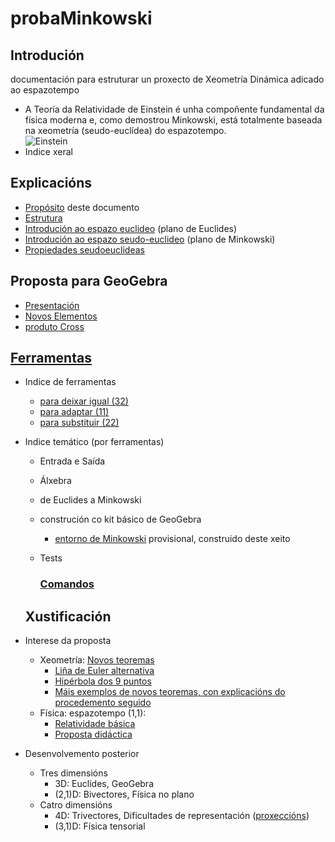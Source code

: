 # probaMinkowski
## Introdución
documentación para estruturar un proxecto de Xeometría Dinámica adicado ao espazotempo
   * A Teoría da Relatividade de Einstein é unha compoñente fundamental da física moderna e, como demostrou Minkowski, está totalmente baseada na xeometría (seudo-euclídea) do espazotempo. <br>
![Einstein](https://upload.wikimedia.org/wikipedia/commons/thumb/3/3e/Einstein_1921_by_F_Schmutzer_-_restoration.jpg/220px-Einstein_1921_by_F_Schmutzer_-_restoration.jpg "O amigo Einstein")
* Indice xeral

## Explicacións
* [Propósito](Explicacions/Proposito.md) deste documento
* [Estrutura](Explicacions/Estrutura.md)
* [Introdución ao espazo euclideo](Explicacions/IntroducionEspazoEuclideo.md) (plano de Euclides)
* [Introdución ao espazo seudo-euclideo](Explicacions/IntroduccEspazoMinkowski.md) (plano de Minkowski)
* [Propiedades seudoeuclideas](Explicacions/propiedadesSeudoeuclideas.md)

## Proposta para GeoGebra
* [Presentación](Explicacions/propostaGeoGebra.md)
*  [Novos Elementos](Explicacions/novosElementos2.md)
  * [produto Cross](Explicacions/CrossProduct.md)
  
  ## [Ferramentas](https://github.com/probaxeoxebra/probaMinkoski/blob/master/documents/GeoGebra/GeoGebraTools.md)
* Indice de ferramentas
  * [para deixar igual (32)](Ferramentas/FerramentasIguais.md)
  * [para adaptar (11)](Ferramentas/FerramentasAdaptadas.md)
  * [para substituir (22)](Ferramentas/IndiceFerramentasMink.md)
* Indice temático (por ferramentas) 
  * Entrada  e Saída
  * Álxebra
  * de Euclides a Minkowski
  * construción co kit básico de GeoGebra
    * [entorno de Minkowski](https://sites.google.com/site/modernphysicsgeometry/home/euclidean-vs-minkowskian-planes) provisional, construido deste xeito
  * Tests
  
    ### [Comandos](https://github.com/probaxeoxebra/probaMinkoski/blob/master/documents/GeoGebra/Commands.md)
  
  ## Xustificación
 * Interese da proposta
   * Xeometría: [Novos teoremas](https://sites.google.com/site/handsonrelativity/spacetime-physics/geomery)
     * [Liña de Euler alternativa](https://sites.google.com/site/modernphysicsgeometry/home/euclidean-vs-minkowskian-planes/eulerline_euclid)
     * [Hipérbola dos 9 puntos](https://sites.google.com/site/modernphysicsgeometry/home/euclidean-vs-minkowskian-planes/eulerline_mink)
     * [Máis exemplos de novos teoremas, con explicacións do procedemento seguido](https://sites.google.com/site/euclideanproperties/home)
   * Física: espazotempo (1,1): 
     * [Relatividade básica](https://github.com/probaxeoxebra/probaMinkoski/blob/master/Interese/RelatividadeBasica.md)
     * [Proposta didáctica](https://github.com/probaxeoxebra/probaMinkoski/blob/master/Interese/PropostaDidactica.md) 
* Desenvolvemento posterior
   * Tres dimensións
     * 3D: Euclides, GeoGebra
     * (2,1)D: Bivectores, Física no plano
   * Catro dimensións
     * 4D: Trivectores, Dificultades de representación ([proxeccións](https://github.com/probaxeoxebra/probaMinkoski/blob/master/Interese/proxeccions.md))
     * (3,1)D: Física tensorial
